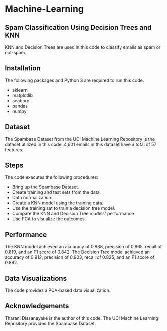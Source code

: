 # Machine-Learning
## Spam Classification Using Decision Trees and KNN
KNN and Decision Trees are used in this code to classify emails as spam or not-spam.

## Installation
The following packages and Python 3 are required to run this code.

 - sklearn 
 - matplotlib 
 - seaborn 
 - pandas 
 - numpy

## Dataset
The Spambase Dataset from the UCI Machine Learning Repository is the dataset utilized in this code. 4,601 emails in this dataset have a total of 57 features.

## Steps
The code executes the following procedures:

 - Bring up the Spambase Dataset.
 - Create training and test sets from the data.
 - Data normalization.
 - Create a KNN model using the training data.
 - Use the training set to train a decision tree model.
 - Compare the KNN and Decision Tree models' performance.
 - Use PCA to visualize the outcomes.

## Performance
The KNN model achieved an accuracy of 0.888, precision of 0.865, recall of 0.819, and an F1 score of 0.842. 
The Decision Tree model achieved an accuracy of 0.912, precision of 0.903, recall of 0.825, and an F1 score of 0.862.

## Data Visualizations
The code provides a PCA-based data visualization.

## Acknowledgements
Tharani Dissanayake is the author of this code. The UCI Machine Learning Repository provided the Spambase Dataset.
